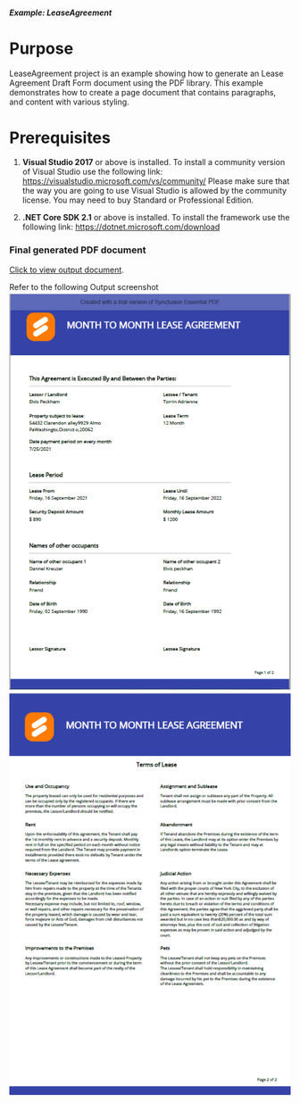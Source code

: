 ##### Example: LeaseAgreement

# Purpose
   LeaseAgreement project is an example showing how to generate an Lease Agreement Draft Form document using the PDF library. This example demonstrates how to create a page document that contains paragraphs, and content with various styling. 

# Prerequisites
1) **Visual Studio 2017** or above is installed.
   To install a community version of Visual Studio use the following link: https://visualstudio.microsoft.com/vs/community/
   Please make sure that the way you are going to use Visual Studio is allowed by the community license. You may need to buy Standard or Professional Edition.

2) **.NET Core SDK 2.1** or above is installed.
   To install the framework use the following link: https://dotnet.microsoft.com/download


### Final generated PDF document
[Click to view output document](https://github.com/SyncfusionExamples/PDF-real-time-Examples/blob/EJDOTNETCORE-3951/LeaseAgreement/LeaseAgreement/Result/LeaseAgreement.pdf).

Refer to the following Output screenshot
![Output image1](https://github.com/SyncfusionExamples/PDF-real-time-Examples/blob/EJDOTNETCORE-3951/LeaseAgreement/LeaseAgreement/Result/AgreementImage1.png)
![Output image2](https://github.com/SyncfusionExamples/PDF-real-time-Examples/blob/EJDOTNETCORE-3951/LeaseAgreement/LeaseAgreement/Result/AgreementImage2.png)